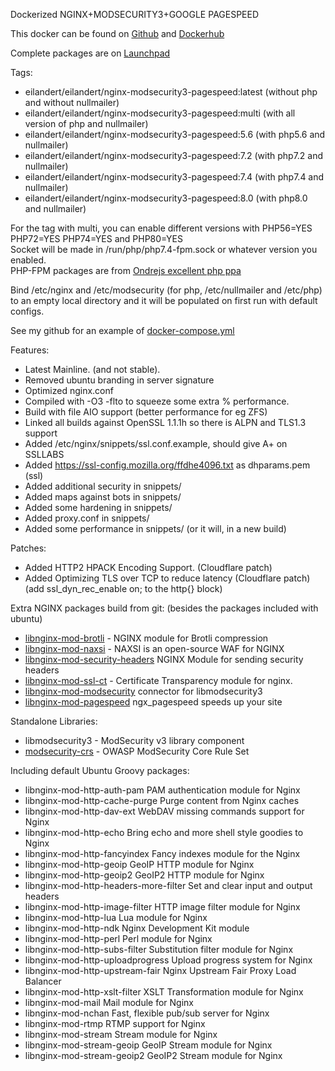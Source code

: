 Dockerized NGINX+MODSECURITY3+GOOGLE PAGESPEED

This docker can be found on [Github](https://github.com/eilandert/dockerized/tree/master/nginx-proxy-modsecurity-pagespeed) and [Dockerhub](https://hub.docker.com/r/eilandert/nginx-modsecurity3-pagespeed)

Complete packages are on [Launchpad](https://launchpad.net/~eilander/+archive/ubuntu/nginx)

Tags:
 * eilandert/eilandert/nginx-modsecurity3-pagespeed:latest  (without php and without nullmailer)
 * eilandert/eilandert/nginx-modsecurity3-pagespeed:multi (with all version of php and nullmailer)
 * eilandert/eilandert/nginx-modsecurity3-pagespeed:5.6 (with php5.6 and nullmailer)
 * eilandert/eilandert/nginx-modsecurity3-pagespeed:7.2 (with php7.2 and nullmailer)
 * eilandert/eilandert/nginx-modsecurity3-pagespeed:7.4 (with php7.4 and nullmailer)
 * eilandert/eilandert/nginx-modsecurity3-pagespeed:8.0 (with php8.0 and nullmailer)

For the tag with multi, you can enable different versions with PHP56=YES PHP72=YES PHP74=YES and PHP80=YES<BR>
Socket will be made in /run/php/php7.4-fpm.sock or whatever version you enabled.<BR>
PHP-FPM packages are from [Ondrejs excellent php ppa](https://launchpad.net/~ondrej/+archive/ubuntu/php)

Bind /etc/nginx and /etc/modsecurity (for php, /etc/nullmailer and /etc/php) to an empty local directory and it will be populated on first run with default configs.

See my github for an example of [docker-compose.yml](https://github.com/eilandert/dockerized/blob/master/nginx-proxy-modsecurity-pagespeed/docker-compose.yml)

Features:
 * Latest Mainline. (and not stable).
 * Removed ubuntu branding in server signature
 * Optimized nginx.conf
 * Compiled with -O3 -flto to squeeze some extra % performance.
 * Build with file AIO support (better performance for eg ZFS)
 * Linked all builds against OpenSSL 1.1.1h so there is ALPN and TLS1.3 support
 * Added /etc/nginx/snippets/ssl.conf.example, should give A+ on SSLLABS
 * Added https://ssl-config.mozilla.org/ffdhe4096.txt as dhparams.pem (ssl)
 * Added additional security in snippets/
 * Added maps against bots in snippets/
 * Added some hardening in snippets/
 * Added proxy.conf in snippets/
 * Added some performance in snippets/ (or it will, in a new build)

Patches:
 * Added HTTP2 HPACK Encoding Support. (Cloudflare patch)
 * Added Optimizing TLS over TCP to reduce latency (Cloudflare patch)
   (add ssl_dyn_rec_enable on; to the http{} block)

Extra NGINX packages build from git: (besides the packages included with ubuntu)
 * [libnginx-mod-brotli](https://github.com/google/ngx_brotli) - NGINX module for Brotli compression
 * [libnginx-mod-naxsi](https://github.com/nbs-system/naxsi) - NAXSI is an open-source WAF for NGINX
 * [libnginx-mod-security-headers](https://github.com/GetPageSpeed/ngx_security_headers) NGINX Module for sending security headers
 * [libnginx-mod-ssl-ct](https://github.com/grahamedgecombe/nginx-ct) - Certificate Transparency module for nginx.
 * [libnginx-mod-modsecurity](https://github.com/SpiderLabs/ModSecurity-nginx) connector for libmodsecurity3
 * [libnginx-mod-pagespeed](https://www.modpagespeed.com/doc/) ngx_pagespeed speeds up your site

Standalone Libraries:
 * libmodsecurity3 - ModSecurity v3 library component
 * [modsecurity-crs](https://coreruleset.org) - OWASP ModSecurity Core Rule Set 

Including default Ubuntu Groovy packages:
 * libnginx-mod-http-auth-pam PAM authentication module for Nginx
 * libnginx-mod-http-cache-purge Purge content from Nginx caches
 * libnginx-mod-http-dav-ext WebDAV missing commands support for Nginx
 * libnginx-mod-http-echo Bring echo and more shell style goodies to Nginx
 * libnginx-mod-http-fancyindex Fancy indexes module for the Nginx
 * libnginx-mod-http-geoip GeoIP HTTP module for Nginx
 * libnginx-mod-http-geoip2 GeoIP2 HTTP module for Nginx
 * libnginx-mod-http-headers-more-filter Set and clear input and output headers
 * libnginx-mod-http-image-filter HTTP image filter module for Nginx
 * libnginx-mod-http-lua Lua module for Nginx
 * libnginx-mod-http-ndk Nginx Development Kit module
 * libnginx-mod-http-perl Perl module for Nginx
 * libnginx-mod-http-subs-filter Substitution filter module for Nginx
 * libnginx-mod-http-uploadprogress Upload progress system for Nginx
 * libnginx-mod-http-upstream-fair Nginx Upstream Fair Proxy Load Balancer
 * libnginx-mod-http-xslt-filter XSLT Transformation module for Nginx
 * libnginx-mod-mail Mail module for Nginx
 * libnginx-mod-nchan Fast, flexible pub/sub server for Nginx
 * libnginx-mod-rtmp RTMP support for Nginx
 * libnginx-mod-stream Stream module for Nginx
 * libnginx-mod-stream-geoip GeoIP Stream module for Nginx
 * libnginx-mod-stream-geoip2 GeoIP2 Stream module for Nginx


